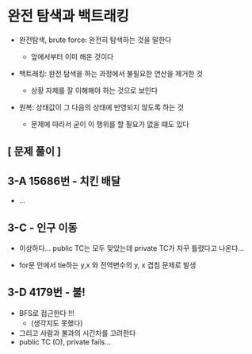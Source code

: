 # 완전 탐색과 백트래킹

- 완전탐색, brute force: 완전히 탐색하는 것을 말한다
  - 앞에서부터 이미 해온 것이다

- 백트래킹: 완전 탐색을 하는 과정에서 불필요한 연산을 제거한 것
  - 상황 자체를 잘 이해해야 하는 것으로 보인다

- 원복: 상태값이 그 다음의 상태에 반영되지 않도록 하는 것
  - 문제에 따라서 굳이 이 행위를 할 필요가 없을 떄도 있다

## [ 문제 풀이 ]

## 3-A 15686번 - 치킨 배달

- ...


## 3-C - 인구 이동

- 이상하다... public TC는 모두 맞았는데 private TC가 자꾸 틀렸다고 나온다...

- for문 안에서 tie하는 y,x 와 전역변수의 y, x 겹침 문제로 발생

## 3-D 4179번 - 불!

- BFS로 접근한다 !!!
  - (생각지도 못했다)
- 그리고 사람과 불과의 시간차를 고려한다
- public TC (O), private fails...